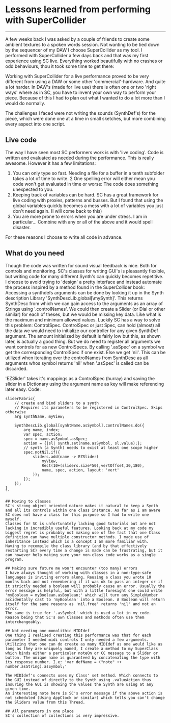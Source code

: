 # Lessons learned from performing with SuperCollider
---

A few weeks back I was asked by a couple of friends to create some ambient textures to a spoken words session. Not wanting to be tied down by the sequencer of my DAW I choose SuperCollider as my tool. I performed with SuperCollider a few days back and that was my first experience using SC live. Everything worked beautifully with no crashes or odd behaviours, thou it took some time to get there:

Working with SuperCollider for a live performance proved to be very different from using a DAW or some other 'commercial'-hardware. And quite a lot harder.
In DAW's (made for live use) there is often one or two 'right ways' where as in SC, you have to invent your own way to perform your piece.
Because of this I had to plan out what I wanted to do a lot more than I would do normally.

The challenges I faced were not writing the sounds (SynthDef's) for the piece, which were done one at a time in small sketches, but more combining every aspect into one script.

## Live code
The way I have seen most SC performers work is with 'live coding'. Code is written and evaluated as needed during the performance. This is really awesome. However it has a few limitations:
1. You can only type so fast. Needing a file for a buffer in a tenth subfolder takes a lot of time to write.
2 One spelling error will either mean you code won't get evaluated in time or worse: The code does something unexpected to you.
3. Keeping track of variables can be hard. SC has a great framework for live coding with proxies, patterns and busses. But I found that using the global variables quickly becomes a mess with a lot of variables you just don't need again. (I will come back to this)
4. You are more prone to errors when you are under stress. I am in particular... Combine with any or all of the above and it would spell disaster.

For these reasons I choose to write all code in advance.

## What do you need
Though the code was written for sound visual feedback is nice. Both for controls and monitoring. SC's classes for writing GUI's is pleasantly flexible, but writing code for many different Synth's can quickly becomes repetitive.
I choose to avoid trying to 'design' a pretty interface and instead automate the process inspired by a method found in the SuperCollider book:
Accessing a synthdefs arguments can be done by looking it up in the Synth description Library 'SynthDescLib.global[\mySynth]'. This returns SynthDesc from which we can gain access to the arguments as an array of Strings using '.controlNames'. We could then create a Slider (or Dial or other similar) for each of theses, but we would be missing key data. Like what is the maximum and minimum allowed values. Luckily SC has a way to solve this problem: ControlSpec.
ControlSpec or just Spec, can hold (almost) all the data we would need to initialize our controller for any given SynthDef argument. The amount initialized by default is fairly low but this, as shown later, is actually a good thing. But we do need to register all arguments we want controls for as new ControlSpecs.
By calling '.asSpec' on a symbol we get the corresponding ControlSpec if one exist. Else we get 'nil'. This can be utilized when iterating over the controlNames from SynthDesc as all arguments whos symbol returns 'nil' when '.asSpec' is called can be discarded.

'EZSlider' takes it's mappings as a ControlSpec (hurray) and saving the slider in a Dictionary using the argument name as key will make referencing later easy.
Code:
```
sliderFabric{
	// create and bind sliders to a synth
	// Requires its parameters to be registered in ControlSpec. Skips otherwise
	arg synthName, myView;

	SynthDescLib.global[synhtName.asSymbol].controlNames.do({
		arg name, index;
		var spec, action;
		spec = name.asSymbol.asSpec;
		action = {|sl| synth.set(name.asSymbol, sl.value);};
		// synth (a Synth) needs to exist at least one scope higher
		spec.notNil.if({
			sliders.add(name -> EZSlider(
				myView,
				Rect(10+(sliders.size*50),vertOffset,30,180),
				name, spec, action, layout: 'vert'
			));
		});
	});
}
``

## Moving to classes
SC's strong object oriented nature makes it natural to keep a Synth and all its controls within one class instance. As far as I am aware SC does not have a class for this purpose so I had to write one myself.
Classes for SC is unfortunately lacking good tutorials but are not lacking in incredibly useful features. Looking back at my code my biggest regret is probably not making use of the fact that one Class definition can have multiple constructor methods. I made use of inheritance instead which is a concept I am more familiar with.
Having to recompile the class library (and by that effectively restarting SC) every time a change is made can be frustrating, but it can however help making sure your non-class code works as a single program.

## Making sure future me won't encounter (too many) errors
I have always thought of working with classes in a non-type-safe languages is inviting errors along. Reusing a class you wrote 10 months back and not remembering if it was ok to pass an integer or if it strictly needed a boolean will probably cause an error. Usually the error message is helpful, but with a little foresight one could write 'myBoolean = myBoolean.asBoolean;' which will turn any SimpleNumber accidentally cast to 'myBoolean' into a Boolean. A Boolean will return itself for the same reasons as 'nil.free' returns 'nil' and not an error.
The same is true for '.asSymbol' which is used a lot in my code. Reason being that SC's own Classes and methods often use them interchangeably.

## Not needing one monolithic MIDIdef
One thing I realised creating this performance was that for each parameter I needed midi controls I only needed a few arguments. Utilizing that one can do create as many MIDIdef as one would like as long as they are uniquely named, I create a method to my SuperClass which binds either a particular noteOn or CC message to a Slider or button. The unique name is guaranteed by concatenating the type with its response number. I.e: 'var defName = ("note" ++ number.asString).asSymbol;'

The MIDIdef's connects uses my Class' set method. Which connects to the GUI instead of directly to the Synth using .valueAction thus insuring the GUI is showing the values the Synth are using at any given time.
An interesting note here is SC's error message if the above action is not scheduled (Using AppClock or similar) which tells you can't change the Sliders value from this Thread.

## All parameters in one place
SC's collection of collections is very impressive.
